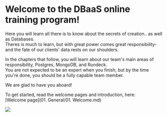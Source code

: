 # Welcome to the DBaaS online training program!  
Here you will learn all there is to know about the secrets of creation.. as well as Databases.  
Theres is much to learn, but with great power comes great responsibility- and the fate of our clients' data rests on our shoulders.  

In the chapters that follow, you will learn about our team's main areas of responsibility, Postgres, MongoDB, and Rundeck.  
You are not expected to be an expert when you finish, but by the time you're done, you should be a fully capable team member.

We are glad to have you aboard!


To get started, read the welcome pages and introduction, here:  
[Welcome page](01. General/01. Welcome.md)

![](https://thumbs.dreamstime.com/b/old-wizard-spell-book-cartoon-style-dark-cave-background-illustration-186843509.jpg)  
